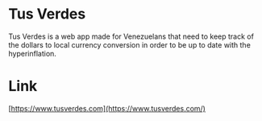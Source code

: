 
# Tus Verdes

Tus Verdes is a web app made for Venezuelans that need to keep track of the dollars to local currency conversion in order to be up to date with the hyperinflation.

# Link
[https://www.tusverdes.com](https://www.tusverdes.com/)
